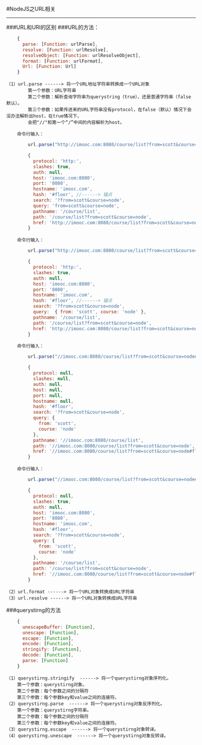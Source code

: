 #NodeJS之URL相关
***
###URL和URI的区别
###URL的方法：
```javascript
	{
	  parse: [Function: urlParse],
	  resolve: [Function: urlResolve],
	  resolveObject: [Function: urlResolveObject],
	  format: [Function: urlFormat],
	  Url: [Function: Url]
	}
```
	（1）url.parse ------> 将一个URL地址字符串转换成一个URL对象
			第一个参数：URL字符串
			第二个参数：解析查询字符串为querystring（true），还是普通字符串（false 默认）。
			第三个参数：如果传进来的URL字符串没有protocol，在false（默认）情况下会没办法解析出host，在true情况下，
			会把"//"和第一个“/”中间的内容解析为host。
		
		命令行输入：
```javascript
		url.parse("http://imooc.com:8080/course/list?from=scott&course=node#floor")
```
```javascript
		{
		  protocol: 'http:',
		  slashes: true,
		  auth: null,
		  host: 'imooc.com:8080',
		  port: '8080',
		  hostname: 'imooc.com',
		  hash: '#floor', //------> 锚点
		  search: '?from=scott&course=node',
		  query: 'from=scott&course=node',
		  pathname: '/course/list',
		  path: '/course/list?from=scott&course=node',
		  href: 'http://imooc.com:8080/course/list?from=scott&course=node#floor'
		}
```
		命令行输入：
```javascript
		url.parse("http://imooc.com:8080/course/list?from=scott&course=node#floor",true)
```
```javascript
		{
		  protocol: 'http:',
		  slashes: true,
		  auth: null,
		  host: 'imooc.com:8080',
		  port: '8080',
		  hostname: 'imooc.com',
		  hash: '#floor', //------> 锚点
		  search: '?from=scott&course=node',
		  query:  { from: 'scott', course: 'node' },
		  pathname: '/course/list',
		  path: '/course/list?from=scott&course=node',
		  href: 'http://imooc.com:8080/course/list?from=scott&course=node#floor'
		}
```
		命令行输入：
```javascript
		url.parse("//imooc.com:8080/course/list?from=scott&course=node#floor",true,false)
```
```javascript
		{
		  protocol: null,
		  slashes: null,
		  auth: null,
		  host: null,
		  port: null,
		  hostname: null,
		  hash: '#floor',
		  search: '?from=scott&course=node',
		  query: {
		    from: 'scott',
		    course: 'node'
		  },
		  pathname: '//imooc.com:8080/course/list',
		  path: '//imooc.com:8080/course/list?from=scott&course=node',
		  href: '//imooc.com:8080/course/list?from=scott&course=node#floor'
		}
```
		命令行输入：
```javascript
		url.parse("//imooc.com:8080/course/list?from=scott&course=node#floor",true,true)
```
```javascript
		{
		  protocol: null,
		  slashes: true,
		  auth: null,
		  host: 'imooc.com:8080',
		  port: '8080',
		  hostname: 'imooc.com',
		  hash: '#floor',
		  search: '?from=scott&course=node',
		  query: {
		    from: 'scott',
		    course: 'node'
		  },
		  pathname: '/course/list',
		  path: '/course/list?from=scott&course=node',
		  href: '//imooc.com:8080/course/list?from=scott&course=node#floor'
		}
```
	（2）url.format ------> 将一个URL对象转换成URL字符串
	（3）url.resolve ------> 将一个URL对象转换成URL字符串
###querystirng的方法
```javascript
	{
	  unescapeBuffer: [Function],
	  unescape: [Function],
	  escape: [Function],
	  encode: [Function],
	  stringify: [Function],
	  decode: [Function],
	  parse: [Function]
	}
```
	（1）querystirng.stringify  ------> 将一个querystirng对象序列化。
		第一个参数：querystirng对象。
		第二个参数：每个参数之间的分隔符
		第三个参数：每个参数key和value之间的连接符。
	（2）querystirng.parse  ------> 将一个querystirng对象反序列化。
		第一个参数：querystirng字符串。
		第二个参数：每个参数之间的分隔符
		第三个参数：每个参数key和value之间的连接符。
	（3）querystirng.escape  ------> 将一个querystirng对象转译。
	（4）querystirng.unescape  ------> 将一个querystirng对象反转译。
